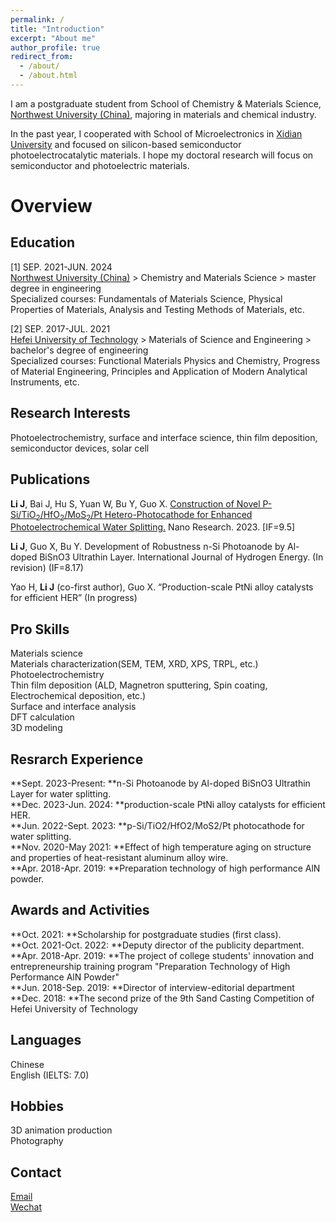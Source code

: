 ```yaml
---
permalink: /
title: "Introduction"
excerpt: "About me"
author_profile: true
redirect_from: 
  - /about/
  - /about.html
---
```


I am a postgraduate student from School of Chemistry & Materials Science, [Northwest University (China)](https://english.nwu.edu.cn/), majoring in materials and chemical industry.

In the past year, I cooperated with School of Microelectronics in [Xidian University](https://en.xidian.edu.cn/) and focused on silicon-based semiconductor photoelectrocatalytic materials. I hope my doctoral research will focus on semiconductor and photoelectric materials.<br>

Overview
======

Education
------
[1] SEP. 2021-JUN. 2024<br>
[Northwest University (China)](https://english.nwu.edu.cn/) > Chemistry and Materials Science > master degree in engineering<br>
Specialized courses: Fundamentals of Materials Science, Physical Properties of Materials, Analysis and Testing Methods of Materials, etc.

[2] SEP. 2017-JUL. 2021<br>
[Hefei University of Technology](https://www.hfut.edu.cn/) > Materials of Science and Engineering > bachelor's degree of engineering<br>
Specialized courses: Functional Materials Physics and Chemistry, Progress of Material Engineering, Principles and Application of Modern Analytical Instruments, etc.

Research Interests
------
Photoelectrochemistry, surface and interface science, thin film deposition, semiconductor devices, solar cell

Publications
------
**Li J**, Bai J, Hu S, Yuan W, Bu Y, Guo X. [Construction of Novel P-Si/TiO<sub>2</sub>/HfO<sub>2</sub>/MoS<sub>2</sub>/Pt Hetero-Photocathode for Enhanced Photoelectrochemical Water Splitting.](https://link.springer.com/article/10.1007/s12274-023-6299-1) Nano Research. 2023. [IF=9.5]<br>

**Li J**, Guo X, Bu Y. Development of Robustness n-Si Photoanode by Al-doped BiSnO3 Ultrathin Layer. International Journal of Hydrogen Energy. (In revision) (IF=8.17)<br>

Yao H, **Li J** (co-first author), Guo X. “Production-scale PtNi alloy catalysts for efficient HER” (In progress)<br>

Pro Skills
------
Materials science<br>
Materials characterization(SEM, TEM, XRD, XPS, TRPL, etc.)<br>
Photoelectrochemistry<br>
Thin film deposition (ALD, Magnetron sputtering, Spin coating, Electrochemical deposition, etc.)<br>
Surface and interface analysis<br>
DFT calculation<br>
3D modeling<br>

Resrarch Experience
------
**Sept. 2023-Present: **n-Si Photoanode by Al-doped BiSnO3 Ultrathin Layer for water splitting.<br>
**Dec. 2023-Jun. 2024: **production-scale PtNi alloy catalysts for efficient HER.<br>
**Jun. 2022-Sept. 2023: **p-Si/TiO2/HfO2/MoS2/Pt photocathode for water splitting.<br>
**Nov. 2020-May 2021: **Effect of high temperature aging on structure and properties of heat-resistant aluminum alloy wire.<br>
**Apr. 2018-Apr. 2019: **Preparation technology of high performance AlN powder.<br>

Awards and Activities
------
**Oct. 2021: **Scholarship for postgraduate studies (first class).<br>
**Oct. 2021-Oct. 2022: **Deputy director of the publicity department.<br>
**Apr. 2018-Apr. 2019: **The project of college students' innovation and entrepreneurship training program "Preparation Technology of High Performance AlN Powder"<br>
**Jun. 2018-Sep. 2019: **Director of interview-editorial department<br>
**Dec. 2018: **The second prize of the 9th Sand Casting Competition of Hefei University of Technology<br>

Languages
------
Chinese<br>
English (IELTS: 7.0)

Hobbies
------
3D animation production<br>
Photography

Contact
------
[Email](lijiaru@stumail.nwu.edu.cn)<br>
[Wechat](images/Wechat.png)
